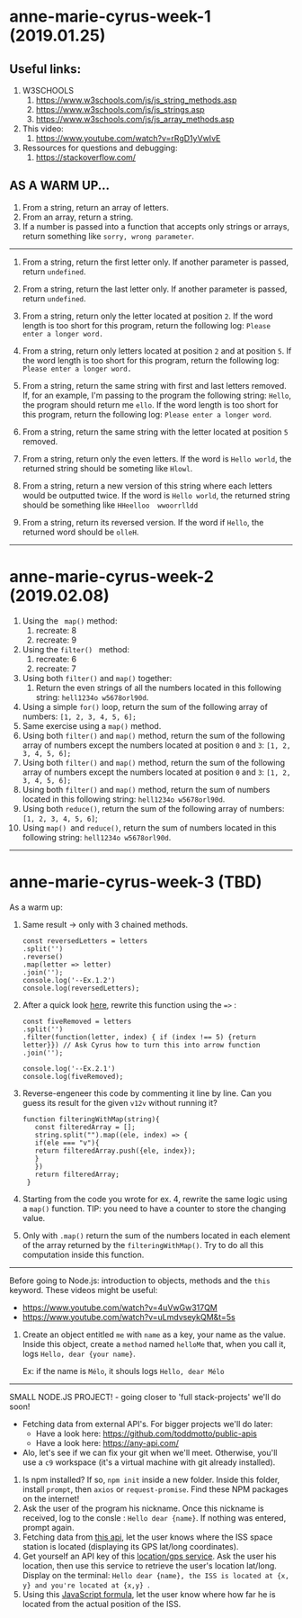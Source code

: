 # anne-marie-cyrus-week-1 (2019.01.25)

## Useful links:

1. W3SCHOOLS
   1. https://www.w3schools.com/js/js_string_methods.asp
   2. https://www.w3schools.com/js/js_strings.asp
   3. https://www.w3schools.com/js/js_array_methods.asp
2. This video:
   1. https://www.youtube.com/watch?v=rRgD1yVwIvE
3. Ressources for questions and debugging:
   1. https://stackoverflow.com/

## AS A WARM UP...

1. From a string, return an array of letters. 
2. From an array, return a string.
3. If a number is passed into a function that accepts only strings or arrays, return something like `sorry, wrong parameter`.

------



1. From a string, return the first letter only. If another parameter is passed, return `undefined`. 

2. From a string, return the last letter only. If another parameter is passed, return `undefined`. 

3. From a string, return only the letter located at position `2`. If the word length is too short for this program, return the following log: `Please enter a longer word.`

4. From a string, return only letters located at position `2` and at position `5`.  If the word length is too short for this program, return the following log: `Please enter a longer word.`

5. From a string, return the same string with first and last letters removed. If, for an example, I'm passing to the program the following string: `Hello`, the program should return me `ello`.   If the word length is too short for this program, return the following log: `Please enter a longer word`. 

6. From a string, return the same string with the letter located at position `5` removed.

7. From a string, return only the even letters. If the word is `Hello world`, the returned string should be someting like `Hlowl`. 

8. From a string, return a new version of this string where each letters would be outputted twice. If the word is `Hello world`, the returned string should be something like `HHeelloo  wwoorrlldd`

9. From a string, return its reversed version. If the word if `Hello`, the returned word should be `olleH`.

------

# anne-marie-cyrus-week-2 (2019.02.08)

1. Using the ` map()` method:
   1. recreate: 8
   2. recreate: 9
2. Using the `filter() ` method:
   1. recreate: 6
   2. recreate: 7 
3. Using both `filter()` and `map()` together:
   1. Return the even strings of all the numbers located in this following string: `hell1234o w5678orl90d`. 
4. Using a simple `for()` loop, return the sum of the following array of numbers: `[1, 2, 3, 4, 5, 6];`
5. Same exercise using a `map()` method.
6. Using both `filter()` and `map()` method,  return the sum of the following array of numbers except the numbers located at position `0` and `3`: `[1, 2, 3, 4, 5, 6];`
7. Using both `filter()` and `map()` method,  return the sum of the following array of numbers except the numbers located at position `0` and `3`: `[1, 2, 3, 4, 5, 6];`
8. Using both `filter()` and `map()` method,  return the sum of numbers located in this following string: `hell1234o w5678orl90d`. 
9. Using both `reduce()`,  return the sum of the following array of numbers: `[1, 2, 3, 4, 5, 6]`;
10. Using `map() `and `reduce()`,  return the sum of numbers located in this following string: `hell1234o w5678orl90d`. 

------

# anne-marie-cyrus-week-3 (TBD)

As a warm up:

1. Same result -> only with 3 chained methods.

   ```
   const reversedLetters = letters
   .split('')
   .reverse()
   .map(letter => letter)
   .join('');
   console.log('--Ex.1.2')
   console.log(reversedLetters);
   ```

2. After a quick look [here](https://developer.mozilla.org/fr/docs/Web/JavaScript/Reference/Fonctions/Fonctions_fl%C3%A9ch%C3%A9es), rewrite this function using the `=>` :

   ```
   const fiveRemoved = letters
   .split('')
   .filter(function(letter, index) { if (index !== 5) {return letter}}) // Ask Cyrus how to turn this into arrow function
   .join('');
   
   console.log('--Ex.2.1')
   console.log(fiveRemoved);
   ```

3. Reverse-engeneer this code by commenting it line by line. Can you guess its result for the given `v12v` without running it?

   ```
   function filteringWithMap(string){
      const filteredArray = [];
      string.split("").map((ele, index) => {
      if(ele === "v"){
      return filteredArray.push({ele, index});
      }
      })
      return filteredArray;
    }
   ```

4. Starting from the code you wrote for ex. 4,  rewrite the same logic using a `map()` function. TIP: you need to have a counter to store the changing value.

5. Only with `.map()` return the sum of the numbers located in each element of the array returned by the `filteringWithMap()`.  Try to do all this computation inside this function. 

------

Before going to Node.js: introduction to objects, methods and the `this` keyword. These videos might be useful:

- https://www.youtube.com/watch?v=4uVwGw317QM
- https://www.youtube.com/watch?v=uLmdvseykQM&t=5s

1. Create an object entitled `me` with `name` as a key, your name as the value. Inside this object, create a `method`  named `helloMe`  that, when you call it, logs `Hello, dear {your name}`.  

   Ex: if the name is `Mélo`, it shouls logs `Hello, dear Mélo`

------

SMALL NODE.JS PROJECT! - going closer to 'full stack-projects' we'll do soon!

- Fetching data from external API's. For bigger projects we'll do later:
  - Have a look here: https://github.com/toddmotto/public-apis
  - Have a look here: https://any-api.com/
- Alo, let's see if we can fix your git when we'll meet. Otherwise, you'll use a `c9` workspace (it's a virtual machine with git already installed).

1. Is npm installed? If so, `npm init` inside a new folder. Inside this folder, install `prompt`, then `axios` or `request-promise`. Find these NPM packages on the internet!
2. Ask the user of the program his nickname. Once this nickname is received, log to the consle : `Hello dear {name}`.  If nothing was entered, prompt again.
3. Fetching data from [this api](http://open-notify.org/Open-Notify-API/ISS-Location-Now/), let the user knows where the ISS space station is located (displaying its GPS lat/long coordinates).
4. Get yourself an API key of this [location/gps service](https://opencagedata.com). Ask the user his location, then use this service to retrieve the user's location lat/long. Display on the terminal: `Hello dear {name}, the ISS is located at {x, y} and you're located at {x,y} `.
5. Using this [JavaScript formula](https://www.movable-type.co.uk/scripts/latlong.html), let the user know where how far he is located from the actual position of the ISS.